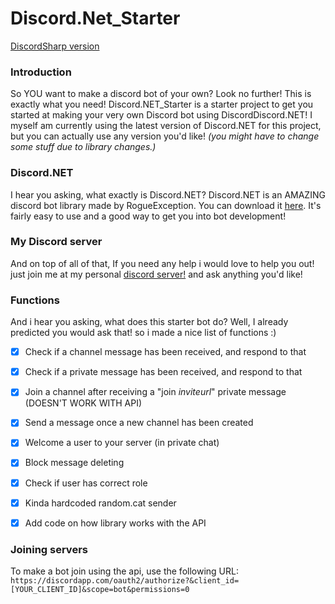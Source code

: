 # Discord.Net_Starter
[DiscordSharp version](https://github.com/NaamloosDT/DiscordSharp_Starter)
### Introduction
So YOU want to make a discord bot of your own? Look no further! This is exactly what you need! Discord.NET_Starter is a starter project to get you started at making your very own Discord bot using DiscordDiscord.NET! I myself am currently using the latest version of Discord.NET for this project, but you can actually use any version you'd like! *(you might have to change some stuff due to library changes.)* 

### Discord.NET
I hear you asking, what exactly is Discord.NET? Discord.NET is an AMAZING discord bot library made by RogueException. You can download it [here](https://github.com/RogueException/Discord.Net). It's fairly easy to use and a good way to get you into bot development!

### My Discord server
And on top of all of that, If you need any help i would love to help you out! just join me at my personal [discord server!](https://discord.gg/0oZpaYcAjfvkDuE4) and ask anything you'd like!

### Functions
And i hear you asking, what does this starter bot do? Well, I already predicted you would ask that! so i made a nice list of functions :)

- [x] Check if a channel message has been received, and respond to that
- [x] Check if a private message has been received, and respond to that
- [x] Join a channel after receiving a "join *inviteurl*" private message (DOESN'T WORK WITH API)
- [x] Send a message once a new channel has been created
- [x] Welcome a user to your server (in private chat)
- [x] Block message deleting
- [x] Check if user has correct role
- [x] Kinda hardcoded random.cat sender
- [x] Add code on how library works with the API


### Joining servers
To make a bot join using the api, use the following URL:
`https://discordapp.com/oauth2/authorize?&client_id=[YOUR_CLIENT_ID]&scope=bot&permissions=0`
